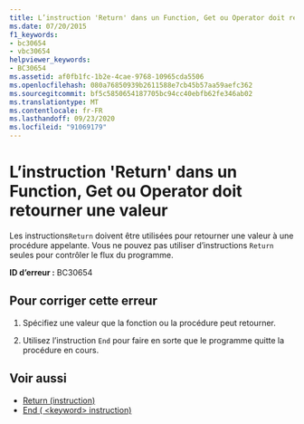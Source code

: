 ```yaml
---
title: L’instruction 'Return' dans un Function, Get ou Operator doit retourner une valeur
ms.date: 07/20/2015
f1_keywords:
- bc30654
- vbc30654
helpviewer_keywords:
- BC30654
ms.assetid: af0fb1fc-1b2e-4cae-9768-10965cda5506
ms.openlocfilehash: 080a76850939b2611588e7cb45b57aa59aefc362
ms.sourcegitcommit: bf5c5850654187705bc94cc40ebfb62fe346ab02
ms.translationtype: MT
ms.contentlocale: fr-FR
ms.lasthandoff: 09/23/2020
ms.locfileid: "91069179"
---
```

# <a name="return-statement-in-a-function-get-or-operator-must-return-a-value"></a>L’instruction 'Return' dans un Function, Get ou Operator doit retourner une valeur

Les instructions`Return` doivent être utilisées pour retourner une valeur à une procédure appelante. Vous ne pouvez pas utiliser d’instructions `Return` seules pour contrôler le flux du programme.  
  
 **ID d’erreur :** BC30654  
  
## <a name="to-correct-this-error"></a>Pour corriger cette erreur  
  
1. Spécifiez une valeur que la fonction ou la procédure peut retourner.  
  
2. Utilisez l’instruction `End` pour faire en sorte que le programme quitte la procédure en cours.  
  
## <a name="see-also"></a>Voir aussi

- [Return (instruction)](../language-reference/statements/return-statement.md)
- [End ( \<keyword> instruction)](../language-reference/statements/end-keyword-statement.md)
